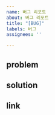 ```yaml
---
name: 버그 리포트
about: 버그 리포트
title: "[BUG]"
labels: 버그
assignees: ''

---
```


problem
---

solution
---

link
---
